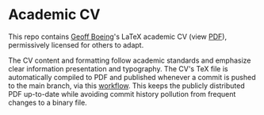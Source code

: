 # Academic CV

This repo contains [Geoff Boeing](https://geoffboeing.com/)'s LaTeX academic CV (view [PDF](https://geoffboeing.com/share/cv-gboeing.pdf)), permissively licensed for others to adapt.

The CV content and formatting follow academic standards and emphasize clear information presentation and typography. The CV's TeX file is automatically compiled to PDF and published whenever a commit is pushed to the main branch, via this [workflow](https://github.com/gboeing/cv/blob/main/.github/workflows/build_publish.yml). This keeps the publicly distributed PDF up-to-date while avoiding commit history pollution from frequent changes to a binary file.
